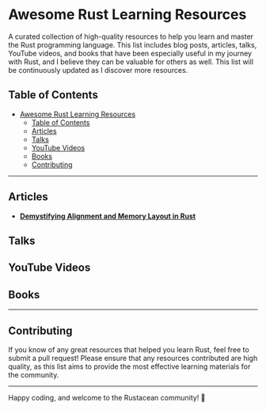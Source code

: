 
# Awesome Rust Learning Resources

A curated collection of high-quality resources to help you learn and master the Rust programming language. This list includes blog posts, articles, talks, YouTube videos, and books that have been especially useful in my journey with Rust, and I believe they can be valuable for others as well. This list will be continuously updated as I discover more resources.

## Table of Contents
- [Awesome Rust Learning Resources](#awesome-rust-learning-resources)
  - [Table of Contents](#table-of-contents)
  - [Articles](#articles)
  - [Talks](#talks)
  - [YouTube Videos](#youtube-videos)
  - [Books](#books)
  - [Contributing](#contributing)

---

## Articles
- **[Demystifying Alignment and Memory Layout in Rust](https://garden.christophertee.dev/blogs/Memory-Alignment-and-Layout/Part-1)**

## Talks

## YouTube Videos

## Books

---

## Contributing
If you know of any great resources that helped you learn Rust, feel free to submit a pull request! Please ensure that any resources contributed are high quality, as this list aims to provide the most effective learning materials for the community.

---

Happy coding, and welcome to the Rustacean community! 🦀
